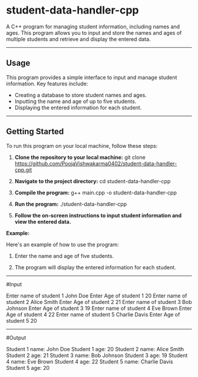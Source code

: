 # student-data-handler-cpp

A C++ program for managing student information, including names and ages. This program allows you to input and store the names and ages of multiple students and retrieve and display the entered data.

---

## Usage

This program provides a simple interface to input and manage student information. Key features include:

- Creating a database to store student names and ages.
- Inputting the name and age of up to five students.
- Displaying the entered information for each student.

---

## Getting Started

To run this program on your local machine, follow these steps:

1. **Clone the repository to your local machine:**
   git clone https://github.com/PoojaVishwakarma0402/student-data-handler-cpp.git

2. **Navigate to the project directory:**
    cd student-data-handler-cpp

3. **Compile the program:**
   g++ main.cpp -o student-data-handler-cpp
   
4. **Run the program:**
   ./student-data-handler-cpp
   
5. **Follow the on-screen instructions to input student information and view the entered data.**

**Example:**

Here's an example of how to use the program:

1. Enter the name and age of five students.

2. The program will display the entered information for each student.

---
   
#Input

Enter name of student 1
John Doe
Enter Age of student 1
20
Enter name of student 2
Alice Smith
Enter Age of student 2
21
Enter name of student 3
Bob Johnson
Enter Age of student 3
19
Enter name of student 4
Eve Brown
Enter Age of student 4
22
Enter name of student 5
Charlie Davis
Enter Age of student 5
20

---

#Output

Student 1 name: John Doe
Student 1 age: 20
Student 2 name: Alice Smith
Student 2 age: 21
Student 3 name: Bob Johnson
Student 3 age: 19
Student 4 name: Eve Brown
Student 4 age: 22
Student 5 name: Charlie Davis
Student 5 age: 20


